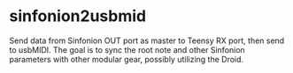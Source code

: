 # sinfonion2usbmid
Send data from Sinfonion OUT port as master to Teensy RX port, then send to usbMIDI.
The goal is to sync the root note and other Sinfonion parameters with other modular gear, possibly utilizing the Droid.
